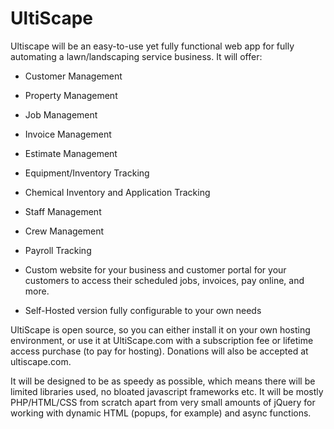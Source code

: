 # UltiScape

Ultiscape will be an easy-to-use yet fully functional web app for fully automating a lawn/landscaping service business. It will offer:

- Customer Management
- Property Management
- Job Management
- Invoice Management
- Estimate Management
- Equipment/Inventory Tracking
- Chemical Inventory and Application Tracking
- Staff Management
- Crew Management
- Payroll Tracking

- Custom website for your business and customer portal for your customers to access their scheduled jobs, invoices, pay online, and more.
- Self-Hosted version fully configurable to your own needs

UltiScape is open source, so you can either install it on your own hosting environment, or use it at UltiScape.com with a subscription fee or lifetime access purchase (to pay for hosting). Donations will also be accepted at ultiscape.com.

It will be designed to be as speedy as possible, which means there will be limited libraries used, no bloated javascript frameworks etc. It will be mostly PHP/HTML/CSS from scratch apart from very small amounts of jQuery for working with dynamic HTML (popups, for example) and async functions.
